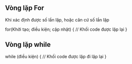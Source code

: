 ## Vòng lặp For

Khi xác định được số lần lặp, hoặc căn cứ số lần lặp

for(Khởi tạo; điều kiện; cập nhật) {
// Khối code được lặp lại
}

## Vòng lặp while

while (điều kiện) {
// Khối code được lặp đi lặp lại
}
